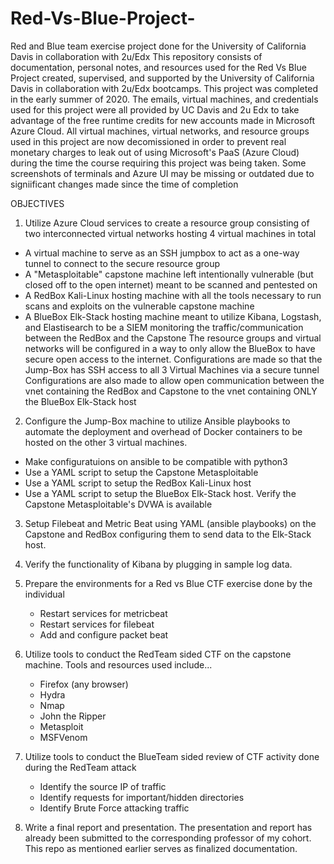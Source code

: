 # Red-Vs-Blue-Project-
Red and Blue team exercise project done for the University of California Davis in collaboration with 2u/Edx
This repository consists of documentation, personal notes, and resources used for the Red Vs Blue Project created, supervised, and supported by the University of California Davis in collaboration with 2u/Edx bootcamps. 
This project was completed in the early summer of 2020.
The emails, virtual machines, and credentials used for this project were all provided by UC Davis and 2u Edx to take advantage of the free runtime credits for new accounts made in Microsoft Azure Cloud. 
All virtual machines, virtual networks, and resource groups used in this project are now decomissioned in order to prevent real monetary charges to leak out of using Microsoft's PaaS (Azure Cloud) during the time the course requiring this project was being taken. 
Some screenshots of terminals and Azure UI may be missing or outdated due to signiificant changes made since the time of completion 

OBJECTIVES 
1. Utilize Azure Cloud services to create a resource group consisting of two interconnected virtual networks hosting 4 virtual machines in total 
- A virtual machine to serve as an SSH jumpbox to act as a one-way tunnel to connect to the secure resource group
- A "Metasploitable" capstone machine left intentionally vulnerable (but closed off to the open internet) meant to be scanned and pentested on
- A RedBox Kali-Linux hosting machine with all the tools necessary to run scans and exploits on the vulnerable capstone machine 
- A BlueBox Elk-Stack hosting machine meant to utilize Kibana, Logstash, and Elastisearch to be a SIEM monitoring the traffic/communication between the RedBox and the Capstone 
The resource groups and virtual networks will be configured in a way to only allow the BlueBox to have secure open access to the internet.
Configurations are made so that the Jump-Box has SSH access to all 3 Virtual Machines via a secure tunnel 
Configurations are also made to allow open communication between the vnet containing the RedBox and Capstone to the vnet containing ONLY the BlueBox Elk-Stack host


2. Configure the Jump-Box machine to utilize Ansible playbooks to automate the deployment and overhead of Docker containers to be hosted on the other 3 virtual machines. 
- Make configuratuions on ansible to be compatible with python3
- Use a YAML script to setup the Capstone Metasploitable
- Use a YAML script to setup the RedBox Kali-Linux host
- Use a YAML script to setup the BlueBox Elk-Stack host. 
Verify the Capstone Metasploitable's DVWA is available 

3. Setup Filebeat and Metric Beat using YAML (ansible playbooks) on the Capstone and RedBox configuring them to send data to the Elk-Stack host.

4. Verify the functionality of Kibana by plugging in sample log data.

5. Prepare the environments for a Red vs Blue CTF exercise done by the individual
   - Restart services for metricbeat
   - Restart services for filebeat
   - Add and configure packet beat

6. Utilize tools to conduct the RedTeam sided CTF on the capstone machine. Tools and resources used include...
   - Firefox (any browser)
   - Hydra
   - Nmap
   - John the Ripper
   - Metasploit
   - MSFVenom
  
7. Utilize tools to conduct the BlueTeam sided review of CTF activity done during the RedTeam attack
   - Identify the source IP of traffic
   - Identify requests for important/hidden directories
   - Identify Brute Force attacking traffic
  
8. Write a final report and presentation. The presentation and report has already been submitted to the corresponding professor of my cohort. This repo as mentioned earlier serves as finalized documentation.
